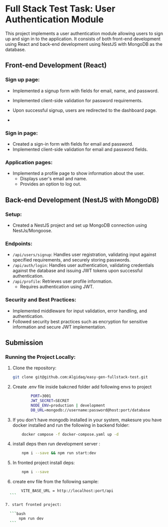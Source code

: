# Full Stack Test Task: User Authentication Module

This project implements a user authentication module allowing users to sign up and sign in to the application. It consists of both front-end development using React and back-end development using NestJS with MongoDB as the database.

## Front-end Development (React)

### Sign up page:

- Implemented a signup form with fields for email, name, and password.
- Implemented client-side validation for password requirements.
- Upon successful signup, users are redirected to the dashboard page.

-

### Sign in page:

- Created a sign-in form with fields for email and password.
- Implemented client-side validation for email and password fields.

### Application pages:

- Implemented a profile page to show information about the user.
  - Displays user's email and name.
  - Provides an option to log out.

## Back-end Development (NestJS with MongoDB)

### Setup:

- Created a NestJS project and set up MongoDB connection using NestJs/Mongoose.

### Endpoints:

- `/api/users/signup`: Handles user registration, validating input against specified requirements, and securely storing passwords.
- `/api/auth/login`: Handles user authentication, validating credentials against the database and issuing JWT tokens upon successful authentication.
- `/api/profile`: Retrieves user profile information.
  - Requires authentication using JWT.

### Security and Best Practices:

- Implemented middleware for input validation, error handling, and authentication.
- Followed security best practices such as encryption for sensitive information and secure JWT implementation.



## Submission


### Running the Project Locally:

1. Clone the repository:

   ```bash
   git clone git@github.com:Algidaq/easy-gen-fullstack-test.git
   ```

2. Create .env file inside bakcned folder add following envs to project 

    ```bash 
            PORT=3001
            JWT_SECRET=SECRET
            NODE_ENV=production | development
            DB_URL=mongodb://username:password@host:port/database
    ```

3. If you don't have mongodb installed in your system, makesure you have  docker installed and run the following in backend folder: 

    ```bash 
        docker compose -f docker-compose.yaml up -d
     ```

4. install deps then run development server :
    ```bash 
        npm i --save && npm run start:dev
    ```


5. In fronted project install deps: 

    ```bash 
        npm i --save
    ```

6. create env file from the following sample:

  ```bash 
         VITE_BASE_URL = http://localhost:port/api
    ```

7. start fronted project: 

    ```bash 
        npm run dev
    ```